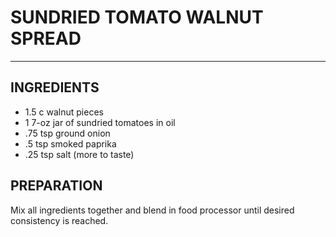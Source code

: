 # SUNDRIED TOMATO WALNUT SPREAD
********
## INGREDIENTS
* 1.5 c walnut pieces
* 1 7-oz jar of sundried tomatoes in oil
* .75 tsp ground onion
* .5 tsp smoked paprika
* .25 tsp salt (more to taste)

## PREPARATION
Mix all ingredients together and blend in food processor until desired consistency is reached.
